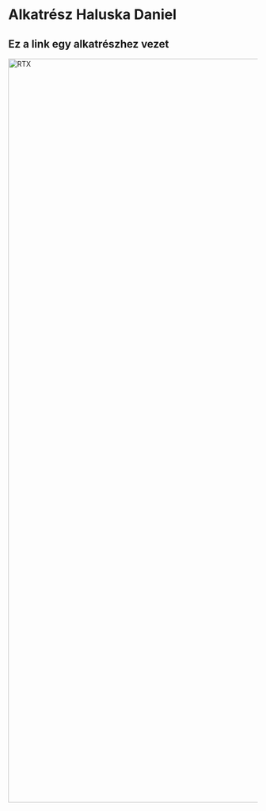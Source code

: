# Alkatrész Haluska Daniel
<body> 
    <h2> Ez a link egy alkatrészhez vezet </h2> 
   <a href="https://www.nvidia.com/en-eu/geforce/graphics-cards/30-series/rtx-3090/" target="_blank">
 <img src="https://cdn.myshoptet.com/usr/www.profitmachine.eu/user/shop/big/87_geforce-rtx-3090-shop-630-d-2x.png?60202092" alt="RTX" title="RTX" width=1500>
    </a>
</body> 

